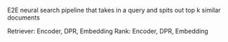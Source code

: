 E2E neural search pipeline that takes in a query and spits out top k similar documents

Retriever: Encoder, DPR, Embedding
Rank: Encoder, DPR, Embedding